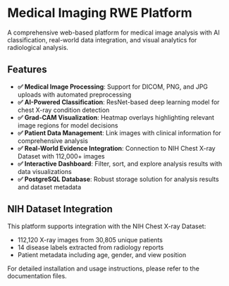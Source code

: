# Medical Imaging RWE Platform

A comprehensive web-based platform for medical image analysis with AI classification, real-world data integration, and visual analytics for radiological analysis.

## Features

- **✅ Medical Image Processing**: Support for DICOM, PNG, and JPG uploads with automated preprocessing
- **✅ AI-Powered Classification**: ResNet-based deep learning model for chest X-ray condition detection
- **✅ Grad-CAM Visualization**: Heatmap overlays highlighting relevant image regions for model decisions
- **✅ Patient Data Management**: Link images with clinical information for comprehensive analysis
- **✅ Real-World Evidence Integration**: Connection to NIH Chest X-ray Dataset with 112,000+ images
- **✅ Interactive Dashboard**: Filter, sort, and explore analysis results with data visualizations
- **✅ PostgreSQL Database**: Robust storage solution for analysis results and dataset metadata

## NIH Dataset Integration

This platform supports integration with the NIH Chest X-ray Dataset:
- 112,120 X-ray images from 30,805 unique patients
- 14 disease labels extracted from radiology reports
- Patient metadata including age, gender, and view position

For detailed installation and usage instructions, please refer to the documentation files.
